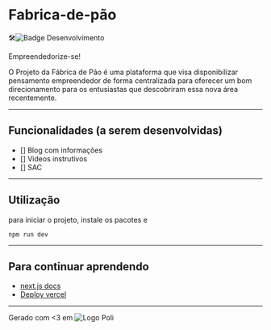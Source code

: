 # Fabrica-de-pão

:hammer_and_wrench:![Badge Desenvolvimento](https://badgen.net/static/status/sendo%20forjado/?color=blue)

Empreendedorize-se!

O Projeto da Fábrica de Pão é uma plataforma que visa disponibilizar pensamento empreendedor de forma centralizada para oferecer um bom direcionamento para os entusiastas que descobriram essa nova área recentemente.

---
## Funcionalidades (a serem desenvolvidas)

- [] Blog com informações
- [] Videos instrutivos
- [] SAC


---
## Utilização

para iniciar o projeto, instale os pacotes e 

``` npm run dev ```

---
## Para continuar aprendendo

- [next.js docs](https://nextjs.org/learn/foundations/about-nextjs?utm_source=next-site&utm_medium=homepage-cta&utm_campaign=home)
- [Deploy vercel](https://vercel.com/)

---
Gerado com <3 em ![Logo Poli](https://imagens.usp.br/wp-content/uploads/EP-Escrita-600x107.jpg)

